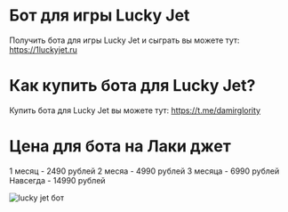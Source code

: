 # Бот для игры Lucky Jet
Получить бота для игры Lucky Jet и сыграть вы можете тут: https://1luckyjet.ru
# Как купить бота для Lucky Jet?
Купить бота для Lucky Jet вы можете тут: https://t.me/damirglority
# Цена для бота на Лаки джет
1 месяц - 2490 рублей
2 месяа - 4990 рублей
3 месяца - 6990 рублей
Навсегда - 14990 рублей

![lucky jet бот](https://i.ytimg.com/vi/Q5t9lm2Nijg/maxresdefault.jpg?7857057827)
